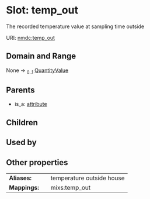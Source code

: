 
# Slot: temp_out


The recorded temperature value at sampling time outside

URI: [nmdc:temp_out](https://microbiomedata/meta/temp_out)


## Domain and Range

None &#8594;  <sub>0..1</sub> [QuantityValue](QuantityValue.md)

## Parents

 *  is_a: [attribute](attribute.md)

## Children


## Used by


## Other properties

|  |  |  |
| --- | --- | --- |
| **Aliases:** | | temperature outside house |
| **Mappings:** | | mixs:temp_out |

